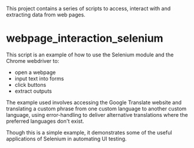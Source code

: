 This project contains a series of scripts to access, interact with and extracting data from web pages.

# webpage_interaction_selenium
This script is an example of how to use the Selenium module and the Chrome webdriver to:
* open a webpage
* input text into forms
* click buttons
* extract outputs

The example used involves accessing the Google Translate website and translating a custom phrase from one custom language to another custom language, using error-handling to deliver alternative translations where the preferred languages don't exist.

Though this is a simple example, it demonstrates some of the useful applications of Selenium in automating UI testing.
